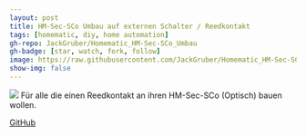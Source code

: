 ```yaml
---
layout: post
title: HM-Sec-SCo Umbau auf externen Schalter / Reedkontakt
tags: [homematic, diy, home automation]
gh-repo: JackGruber/Homematic_HM-Sec-SCo_Umbau
gh-badge: [star, watch, fork, follow]
image: https://raw.githubusercontent.com/JackGruber/Homematic_HM-Sec-SCo_Umbau/master/img/umbau.jpg
show-img: false
---
```


<img src="https://raw.githubusercontent.com/JackGruber/Homematic_HM-Sec-SCo_Umbau/master/img/umbau.jpg">
Für alle die einen Reedkontakt an ihren HM-Sec-SCo (Optisch) bauen wollen.

[GitHub](https://github.com/JackGruber/Homematic_HM-Sec-SCo_Umbau)
